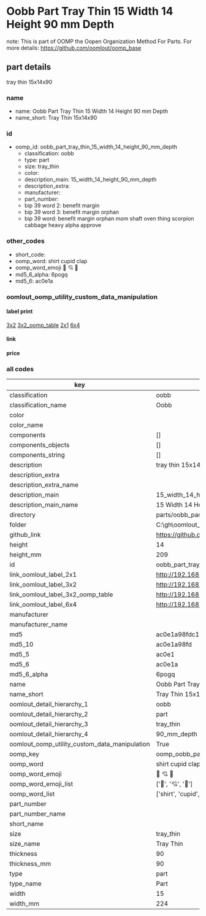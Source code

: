 # Oobb Part Tray Thin 15 Width 14 Height 90 mm Depth  

note: This is part of OOMP the Oopen Organization Method For Parts. For more details: https://github.com/oomlout/oomp_base

##  part details
  



tray thin 15x14x90



### name
* name: Oobb Part Tray Thin 15 Width 14 Height 90 mm Depth
* name_short: Tray Thin 15x14x90 
### id
* oomp_id: oobb_part_tray_thin_15_width_14_height_90_mm_depth
  * classification: oobb
  * type: part
  * size: tray_thin
  * color: 
  * description_main: 15_width_14_height_90_mm_depth
  * description_extra: 
  * manufacturer: 
  * part_number: 
  * bip 39 word 2: benefit margin
  * bip 39 word 3: benefit margin orphan
  * bip 39 word: benefit margin orphan mom shaft oven thing scorpion cabbage heavy alpha approve

### other_codes
* short_code: 
* oomp_word: shirt cupid clap
* oomp_word_emoji :shirt: :cupid: :clap:
* md5_6_alpha: 6pogq
* md5_6: ac0e1a






### oomlout_oomp_utility_custom_data_manipulation
#### label print
[3x2](http://192.168.1.245:1112/?label=oomp%206pogq)
[3x2_oomp_table](http://192.168.1.108:1112/?label=oomp%206pogq)
[2x1](http://192.168.1.242:1112/?label=oomp%206pogq)
[6x4](http://192.168.1.55:1112/?label=oomp%206pogq)    

#### link

                              

#### price







### all codes 
| key | value |  
| --- | --- |  
| classification | oobb |  
| classification_name | Oobb |  
| color |  |  
| color_name |  |  
| components | [] |  
| components_objects | [] |  
| components_string | [] |  
| description | tray thin 15x14x90 |  
| description_extra |  |  
| description_extra_name |  |  
| description_main | 15_width_14_height_90_mm_depth |  
| description_main_name | 15 Width 14 Height 90 mm Depth |  
| directory | parts/oobb_part_tray_thin_15_width_14_height_90_mm_depth |  
| folder | C:\gh\oomlout_oobb_version_4_generated_parts\parts\oobb_part_tray_thin_15_width_14_height_90_mm_depth |  
| github_link | https://github.com/oomlout/oomlout_oomp_part_src/tree/main/parts/oobb_part_tray_thin_15_width_14_height_90_mm_depth |  
| height | 14 |  
| height_mm | 209 |  
| id | oobb_part_tray_thin_15_width_14_height_90_mm_depth |  
| link_oomlout_label_2x1 | http://192.168.1.242:1112/?label=oomp%206pogq |  
| link_oomlout_label_3x2 | http://192.168.1.245:1112/?label=oomp%206pogq |  
| link_oomlout_label_3x2_oomp_table | http://192.168.1.108:1112/?label=oomp%206pogq |  
| link_oomlout_label_6x4 | http://192.168.1.55:1112/?label=oomp%206pogq |  
| manufacturer |  |  
| manufacturer_name |  |  
| md5 | ac0e1a98fdc13c16776278ed39a1f8a9 |  
| md5_10 | ac0e1a98fd |  
| md5_5 | ac0e1 |  
| md5_6 | ac0e1a |  
| md5_6_alpha | 6pogq |  
| name | Oobb Part Tray Thin 15 Width 14 Height 90 mm Depth |  
| name_short | Tray Thin 15x14x90  |  
| oomlout_detail_hierarchy_1 | oobb |  
| oomlout_detail_hierarchy_2 | part |  
| oomlout_detail_hierarchy_3 | tray_thin |  
| oomlout_detail_hierarchy_4 | 90_mm_depth |  
| oomlout_oomp_utility_custom_data_manipulation | True |  
| oomp_key | oomp_oobb_part_tray_thin_15_width_14_height_90_mm_depth |  
| oomp_word | shirt cupid clap |  
| oomp_word_emoji | :shirt: :cupid: :clap: |  
| oomp_word_emoji_list | [':shirt:', ':cupid:', ':clap:'] |  
| oomp_word_list | ['shirt', 'cupid', 'clap'] |  
| part_number |  |  
| part_number_name |  |  
| short_name |  |  
| size | tray_thin |  
| size_name | Tray Thin |  
| thickness | 90 |  
| thickness_mm | 90 |  
| type | part |  
| type_name | Part |  
| width | 15 |  
| width_mm | 224 |  
